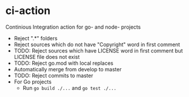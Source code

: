 # ci-action

Continious Integration action for go- and node- projects

* Reject ".*" folders
* Reject sources which do not have "Copyright" word in first comment
* TODO: Reject sources which have LICENSE word in first comment but LICENSE file does not exist
* TODO: Reject go.mod with local replaces
* Automatically merge from develop to master
* TODO: Reject commits to master
* For Go projects
  * Run `go build ./...` and `go test ./...`
